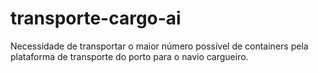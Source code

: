 transporte-cargo-ai
===================

Necessidade de transportar o maior número possível de containers pela plataforma de transporte do porto para o navio cargueiro.
